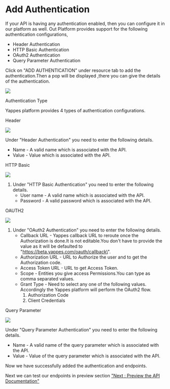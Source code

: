



# Add Authentication

If your API is having any authentication enabled, then you can configure
it in our platform as well. Out Platform provides support for the
following authentication configurations,

-   Header Authentication
-   HTTP Basic Authentication
-   OAuth2 Authentication
-   Query Parameter Authentication

Click on \"ADD AUTHENTICATION\" under resource tab to add the
authentication.Then a pop will be displayed ,there you can give the
details of the authentication.

![](../images/add_api/addauth_update.png)

Authentication Type

Yappes platform provides 4 types of authentication configurations.

Header

![](../images/add_api/auth1_update.png)

Under \"Header Authentication\" you need to enter the following details.

-   Name - A valid name which is associated with the API.
-   Value - Value which is associated with the API.

HTTP Basic

![](../images/add_api/auth2_update.png)

1.  Under \"HTTP Basic Authentication\" you need to enter the following
    details.
    -   User name - A valid name which is associated with the API.
    -   Password - A valid password which is associated with the API.

OAUTH2

![](../images/add_api/auth3_update.png)

1.  Under \"OAuth2 Authentication\" you need to enter the following
    details.
    -   Callback URL - Yappes callback URL to reroute once the
        Authorization is done.It is not editable.You don\'t have to
        provide the value as it will be defaulted to
        \"https://beta.yappes.com/oauth/callback\".
    -   Authorization URL - URL to Authorize the user and to get the
        Authorization code.
    -   Access Token URL - URL to get Access Token.
    -   Scope - Entities you give access Permissions.You can type as
        comma separated values.
    -   Grant Type - Need to select any one of the following values.
        Accordingly the Yappes platform will perform the OAuth2 flow.
        1.  Authorization Code
        2.  Client Credentials

Query Parameter

![](../images/add_api/auth4_update.png)

Under \"Query Parameter Authentication\" you need to enter the following
details.

-   Name - A valid name of the query parameter which is associated with
    the API.
-   Value - Value of the query parameter which is associated with the
    API.

Now we have successfully added the authentication and endpoints.

Next we can test our endpoints in preview section [\"Next : Preview the
API Documentation\"](preview_new)




